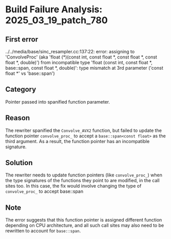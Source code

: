 # Build Failure Analysis: 2025_03_19_patch_780

## First error

../../media/base/sinc_resampler.cc:137:22: error: assigning to 'ConvolveProc' (aka 'float (*)(const int, const float *, const float *, const float *, double)') from incompatible type 'float (const int, const float *, base::span<const float>, const float *, double)': type mismatch at 3rd parameter ('const float *' vs 'base::span<const float>')

## Category
Pointer passed into spanified function parameter.

## Reason
The rewriter spanified the `Convolve_AVX2` function, but failed to update the function pointer `convolve_proc_` to accept a `base::span<const float>` as the third argument. As a result, the function pointer has an incompatible signature.

## Solution
The rewriter needs to update function pointers (like `convolve_proc_`) when the type signatures of the functions they point to are modified, in the call sites too. In this case, the fix would involve changing the type of `convolve_proc_` to accept base::span<const float>

## Note
The error suggests that this function pointer is assigned different function depending on CPU architecture, and all such call sites may also need to be rewritten to account for `base::span`.